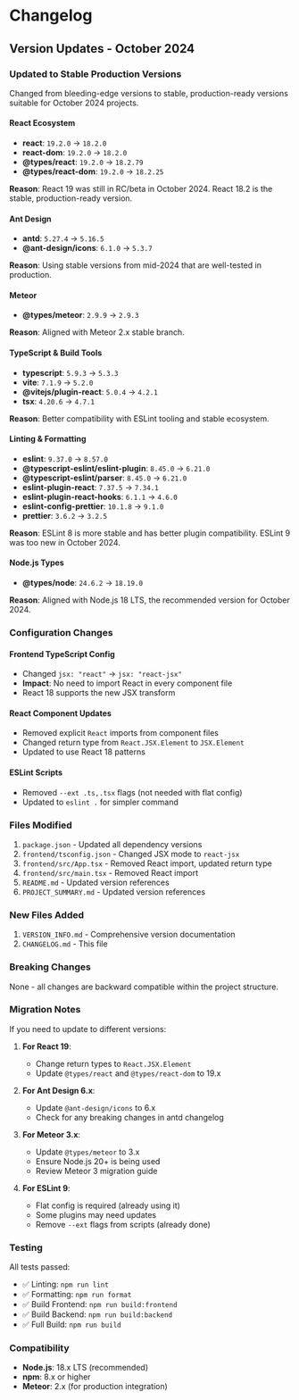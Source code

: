 # Changelog

## Version Updates - October 2024

### Updated to Stable Production Versions

Changed from bleeding-edge versions to stable, production-ready versions suitable for October 2024 projects.

#### React Ecosystem
- **react**: `19.2.0` → `18.2.0`
- **react-dom**: `19.2.0` → `18.2.0`
- **@types/react**: `19.2.0` → `18.2.79`
- **@types/react-dom**: `19.2.0` → `18.2.25`

**Reason**: React 19 was still in RC/beta in October 2024. React 18.2 is the stable, production-ready version.

#### Ant Design
- **antd**: `5.27.4` → `5.16.5`
- **@ant-design/icons**: `6.1.0` → `5.3.7`

**Reason**: Using stable versions from mid-2024 that are well-tested in production.

#### Meteor
- **@types/meteor**: `2.9.9` → `2.9.3`

**Reason**: Aligned with Meteor 2.x stable branch.

#### TypeScript & Build Tools
- **typescript**: `5.9.3` → `5.3.3`
- **vite**: `7.1.9` → `5.2.0`
- **@vitejs/plugin-react**: `5.0.4` → `4.2.1`
- **tsx**: `4.20.6` → `4.7.1`

**Reason**: Better compatibility with ESLint tooling and stable ecosystem.

#### Linting & Formatting
- **eslint**: `9.37.0` → `8.57.0`
- **@typescript-eslint/eslint-plugin**: `8.45.0` → `6.21.0`
- **@typescript-eslint/parser**: `8.45.0` → `6.21.0`
- **eslint-plugin-react**: `7.37.5` → `7.34.1`
- **eslint-plugin-react-hooks**: `6.1.1` → `4.6.0`
- **eslint-config-prettier**: `10.1.8` → `9.1.0`
- **prettier**: `3.6.2` → `3.2.5`

**Reason**: ESLint 8 is more stable and has better plugin compatibility. ESLint 9 was too new in October 2024.

#### Node.js Types
- **@types/node**: `24.6.2` → `18.19.0`

**Reason**: Aligned with Node.js 18 LTS, the recommended version for October 2024.

### Configuration Changes

#### Frontend TypeScript Config
- Changed `jsx: "react"` → `jsx: "react-jsx"`
- **Impact**: No need to import React in every component file
- React 18 supports the new JSX transform

#### React Component Updates
- Removed explicit `React` imports from component files
- Changed return type from `React.JSX.Element` to `JSX.Element`
- Updated to use React 18 patterns

#### ESLint Scripts
- Removed `--ext .ts,.tsx` flags (not needed with flat config)
- Updated to `eslint .` for simpler command

### Files Modified
1. `package.json` - Updated all dependency versions
2. `frontend/tsconfig.json` - Changed JSX mode to `react-jsx`
3. `frontend/src/App.tsx` - Removed React import, updated return type
4. `frontend/src/main.tsx` - Removed React import
5. `README.md` - Updated version references
6. `PROJECT_SUMMARY.md` - Updated version references

### New Files Added
1. `VERSION_INFO.md` - Comprehensive version documentation
2. `CHANGELOG.md` - This file

### Breaking Changes
None - all changes are backward compatible within the project structure.

### Migration Notes

If you need to update to different versions:

1. **For React 19**: 
   - Change return types to `React.JSX.Element`
   - Update `@types/react` and `@types/react-dom` to 19.x

2. **For Ant Design 6.x**:
   - Update `@ant-design/icons` to 6.x
   - Check for any breaking changes in antd changelog

3. **For Meteor 3.x**:
   - Update `@types/meteor` to 3.x
   - Ensure Node.js 20+ is being used
   - Review Meteor 3 migration guide

4. **For ESLint 9**:
   - Flat config is required (already using it)
   - Some plugins may need updates
   - Remove `--ext` flags from scripts (already done)

### Testing
All tests passed:
- ✅ Linting: `npm run lint`
- ✅ Formatting: `npm run format`
- ✅ Build Frontend: `npm run build:frontend`
- ✅ Build Backend: `npm run build:backend`
- ✅ Full Build: `npm run build`

### Compatibility
- **Node.js**: 18.x LTS (recommended)
- **npm**: 8.x or higher
- **Meteor**: 2.x (for production integration)

